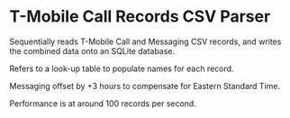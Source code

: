 # T-Mobile Call Records CSV Parser

Sequentially reads T-Mobile Call and Messaging CSV records, and writes the combined data onto an SQLite database.

Refers to a look-up table to populate names for each record.

Messaging offset by +3 hours to compensate for Eastern Standard Time.

Performance is at around 100 records per second.
